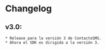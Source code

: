 # Changelog

## v3.0:
    * Release para la versión 3 de ContactoSMS.
    * Ahora el SDK es dirigida a la versión 3.